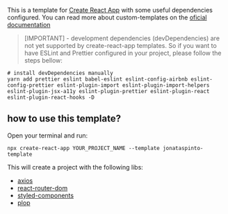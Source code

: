 This is a template for [Create React App](https://github.com/facebook/create-react-app) with some useful dependencies configured.
You can read more about custom-templates on the [oficial documentation](https://create-react-app.dev/docs/custom-templates/)

> [IMPORTANT] - development dependencies (devDependencies) are not yet supported by create-react-app templates. So if you want to have ESLint and Prettier configured in your project, please follow the steps bellow:

```shell
# install devDependencies manually
yarn add prettier eslint babel-eslint eslint-config-airbnb eslint-config-prettier eslint-plugin-import eslint-plugin-import-helpers eslint-plugin-jsx-a11y eslint-plugin-prettier eslint-plugin-react eslint-plugin-react-hooks -D
```

## how to use this template?

Open your terminal and run:
```shell
npx create-react-app YOUR_PROJECT_NAME --template jonataspinto-template
```

This will create a project with the following libs:

* [axios](https://github.com/axios/axios)
* [react-router-dom](https://reacttraining.com/react-router/web/guides/quick-start)
* [styled-components](https://www.styled-components.com/)
* [plop](https://www.npmjs.com/package/plop)

